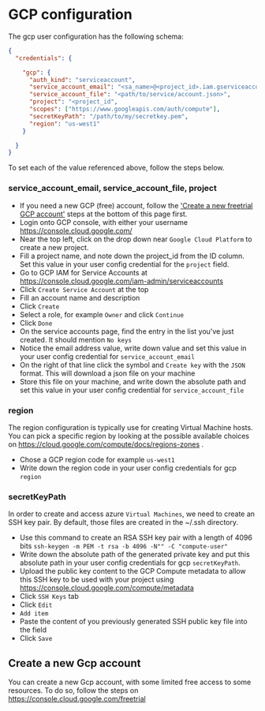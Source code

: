 # GCP configuration

The gcp user configuration has the following schema:

```json
{
  "credentials": {

    "gcp": {
      "auth_kind": "serviceaccount",
      "service_account_email": "<sa_name>@<project_id>.iam.gserviceaccount.com",
      "service_account_file": "<path/to/service/account.json>",
      "project": "<project_id",
      "scopes": ["https://www.googleapis.com/auth/compute"],
      "secretKeyPath": "/path/to/my/secretkey.pem",
      "region": "us-west1"
    }

  }
}
```

To set each of the value referenced above, follow the steps below.

### service_account_email, service_account_file, project

* If you need a new GCP (free) account, follow the ['Create a new freetrial GCP account'](#Create-a-new-Gcp-account) steps at the bottom of this page first.
* Login onto GCP console, with either your username https://console.cloud.google.com/ 
* Near the top left, click on the drop down near `Google Cloud Platform` to create a new project.
* Fill a project name, and note down the project_id from the ID column. Set this value in your user config credential for the `project` field.
* Go to GCP IAM for Service Accounts at https://console.cloud.google.com/iam-admin/serviceaccounts
* Click `Create Service Account` at the top
* Fill an account name and description
* Click `Create`
* Select a role, for example `Owner` and click `Continue`
* Click `Done`
* On the service accounts page, find the entry in the list you've just created. It should mention `No keys`
* Notice the email address value, write down value and set this value in your user config credential for `service_account_email`
* On the right of that line click the symbol and `Create key` with the `JSON` format. This will download a json file on your machine
* Store this file on your machine, and write down the absolute path and set this value in your user config credential for `service_account_file`

### region

The region configuration is typically use for creating Virtual Machine hosts. You can pick a specific region by looking at the possible available choices on https://cloud.google.com/compute/docs/regions-zones .

* Chose a GCP region code for example `us-west1`
* Write down the region code in your user config credentials for gcp `region`

### secretKeyPath

In order to create and access azure `Virtual Machines`, we need to create an SSH key pair. By default, those files are created in the ~/.ssh directory.

* Use this command to create an RSA SSH key pair with a length of 4096 bits `ssh-keygen -m PEM -t rsa -b 4096 -N"" -C "compute-user"`
* Write down the absolute path of the generated private key and put this absolute path in your user config credentials for gcp `secretKeyPath`.
* Upload the public key content to the GCP Compute metadata to allow this SSH key to be used with your project using https://console.cloud.google.com/compute/metadata
* Click `SSH Keys` tab
* Click `Edit`
* `Add item`
* Paste the content of you previously generated SSH public key file into the field
* Click `Save`

## Create a new Gcp account

You can create a new Gcp account, with some limited free access to some resources. To do so, follow the steps on https://console.cloud.google.com/freetrial

